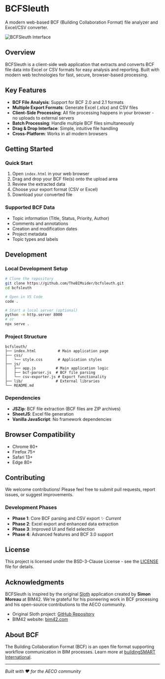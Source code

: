 # BCFSleuth

A modern web-based BCF (Building Collaboration Format) file analyzer and Excel/CSV converter.

![BCFSleuth Interface](https://via.placeholder.com/800x400/2196F3/ffffff?text=BCFSleuth+Interface+Screenshot)

## Overview

BCFSleuth is a client-side web application that extracts and converts BCF file data into Excel or CSV formats for easy analysis and reporting. Built with modern web technologies for fast, secure, browser-based processing.

## Key Features

- **BCF File Analysis**: Support for BCF 2.0 and 2.1 formats
- **Multiple Export Formats**: Generate Excel (.xlsx) and CSV files
- **Client-Side Processing**: All file processing happens in your browser - no uploads to external servers
- **Batch Processing**: Handle multiple BCF files simultaneously
- **Drag & Drop Interface**: Simple, intuitive file handling
- **Cross-Platform**: Works in all modern browsers

## Getting Started

### Quick Start
1. Open `index.html` in your web browser
2. Drag and drop your BCF file(s) onto the upload area
3. Review the extracted data
4. Choose your export format (CSV or Excel)
5. Download your converted file

### Supported BCF Data
- Topic information (Title, Status, Priority, Author)
- Comments and annotations
- Creation and modification dates
- Project metadata
- Topic types and labels

## Development

### Local Development Setup
```bash
# Clone the repository
git clone https://github.com/TheBIMsider/bcfsleuth.git
cd bcfsleuth

# Open in VS Code
code .

# Start a local server (optional)
python -m http.server 8000
# or
npx serve .
```

### Project Structure
```
bcfsleuth/
├── index.html          # Main application page
├── css/
│   └── style.css       # Application styles
├── js/
│   ├── app.js         # Main application logic
│   ├── bcf-parser.js  # BCF file parsing
│   └── csv-exporter.js # Export functionality
├── lib/               # External libraries
└── README.md
```

### Dependencies
- **JSZip**: BCF file extraction (BCF files are ZIP archives)
- **SheetJS**: Excel file generation
- **Vanilla JavaScript**: No framework dependencies

## Browser Compatibility

- Chrome 80+
- Firefox 75+
- Safari 13+
- Edge 80+

## Contributing

We welcome contributions! Please feel free to submit pull requests, report issues, or suggest improvements.

### Development Phases
- **Phase 1**: Core BCF parsing and CSV export ✨ *Current*
- **Phase 2**: Excel export and enhanced data extraction
- **Phase 3**: Improved UI and field selection
- **Phase 4**: Advanced features and BCF 3.0 support

## License

This project is licensed under the BSD-3-Clause License - see the [LICENSE](LICENSE) file for details.

## Acknowledgments

BCFSleuth is inspired by the original [Sloth](https://www.bim42.com/products/sloth.html) application created by **Simon Moreau** at BIM42. We're grateful for his pioneering work in BCF processing and his open-source contributions to the AECO community.

- Original Sloth project: [GitHub Repository](https://github.com/simonmoreau/Sloth)
- BIM42 website: [bim42.com](https://www.bim42.com)

## About BCF

The Building Collaboration Format (BCF) is an open file format supporting workflow communication in BIM processes. Learn more at [buildingSMART International](https://www.buildingsmart.org/standards/bsi-standards/building-collaboration-format-bcf/).

---

*Built with ❤️ for the AECO community*
